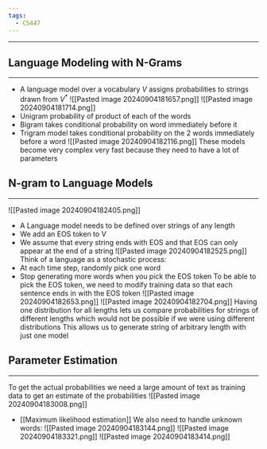 ```yaml
---
tags:
  - CS447
---
```

---
## Language Modeling with N-Grams
---
- A language model over a vocabulary $V$ assigns probabilities to strings drawn from $V^*$
![[Pasted image 20240904181657.png]]
![[Pasted image 20240904181714.png]]
- Unigram probability of product of each of the words
- Bigram takes conditional probability on word immediately before it
- Trigram model takes conditional probability on the 2 words immediately before a word 
![[Pasted image 20240904182116.png]]
These models become very complex very fast because they need to have a lot of parameters

## N-gram to Language Models 
---
![[Pasted image 20240904182405.png]]
- A Language model needs to be defined over strings of any length
- We add an EOS token to V
- We assume that every string ends with EOS and that EOS can only appear at the end of a string
![[Pasted image 20240904182525.png]]
Think of a language as a stochastic process:
- At each time step, randomly pick one word
- Stop generating more words when you pick the EOS token
To be able to pick the EOS token, we need to modify training data so that each sentence ends in with the EOS token
![[Pasted image 20240904182653.png]]
![[Pasted image 20240904182704.png]]
Having one distribution for all lengths lets us compare probabilities for strings of different lengths which would not be possible if we were using different distributions
This allows us to generate string of arbitrary length with just one model

## Parameter Estimation
---
To get the actual probabilities we need a large amount of text as training data to get an estimate of the probabilities
![[Pasted image 20240904183008.png]]
- [[Maximum likelihood estimation]]
We also need to handle unknown words:
![[Pasted image 20240904183144.png]]
![[Pasted image 20240904183321.png]]
![[Pasted image 20240904183414.png]]
